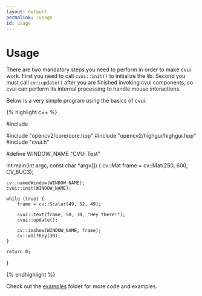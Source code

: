 ```yaml
---
layout: default
permalink: /usage
id: usage
---
```


# Usage

There are two mandatory steps you need to perform in order to make cvui work. First you need to call `cvui::init()` to initialize the lib. Second you must call `cv::update()` after you are finished invoking cvui components, so cvui can perform its internal processing to handle mouse interactions.

Below is a very simple program using the basics of cvui:

{% highlight c++ %}

#include <iostream>

#include "opencv2/core/core.hpp"
#include "opencv2/highgui/highgui.hpp"
#include "cvui.h"

#define WINDOW_NAME		"CVUI Test"

int main(int argc, const char *argv[])
{
	cv::Mat frame = cv::Mat(250, 600, CV_8UC3);

	cv::namedWindow(WINDOW_NAME);
	cvui::init(WINDOW_NAME);

	while (true) {
		frame = cv::Scalar(49, 52, 49);

		cvui::text(frame, 50, 30, "Hey there!");
		cvui::update();

		cv::imshow(WINDOW_NAME, frame);
		cv::waitKey(30);
	}

	return 0;
}

{% endhighlight %}

Check out the [examples](https://github.com/Dovyski/cvui/tree/master/example) folder for more code and examples.
